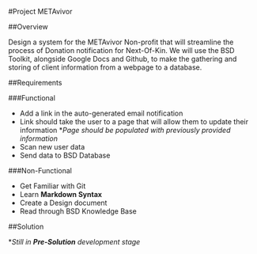 #Project METAvivor

##Overview

Design a system for the METAvivor Non-profit that will streamline the process of Donation notification for Next-Of-Kin. We will use the BSD Toolkit, alongside Google Docs and Github, to make the gathering and storing of client information from a webpage to a database.

##Requirements

###Functional

* Add a link in the auto-generated email notification
* Link should take the user to a page that will allow them to update their information
\*_Page should be populated with previously provided information_
* Scan new user data
* Send data to BSD Database

###Non-Functional
* Get Familiar with Git
* Learn **Markdown Syntax**
* Create a Design document
* Read through BSD Knowledge Base

##Solution

\*_Still in **Pre-Solution** development stage_
